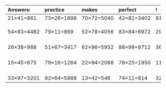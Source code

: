 | Answers: | practice | makes | perfect | ! |
| :--- | :--- | :--- | :--- | :--- |
| 21×41=861 | 73×26=1898 | 70×72=5040 | 42×81=3402 | 91×66=6006 | 
|   |   |   |   |   | 
|   |   |   |   |   | 
|   |   |   |   |   | 
| 54×83=4482 | 79×11=869 | 52×78=4056 | 83×84=6972 | 29×68=1972 | 
|   |   |   |   |   | 
|   |   |   |   |   | 
|   |   |   |   |   | 
|   |   |   |   |   | 
| 26×38=988 | 51×67=3417 | 62×96=5952 | 88×99=8712 | 36×61=2196 | 
|   |   |   |   |   | 
|   |   |   |   |   | 
|   |   |   |   |   | 
|   |   |   |   |   | 
| 15×45=675 | 79×16=1264 | 22×94=2068 | 78×25=1950 | 11×20=220 | 
|   |   |   |   |   | 
|   |   |   |   |   | 
|   |   |   |   |   | 
|   |   |   |   |   | 
| 33×97=3201 | 92×64=5888 | 13×42=546 | 74×11=814 | 32×99=3168 | 
